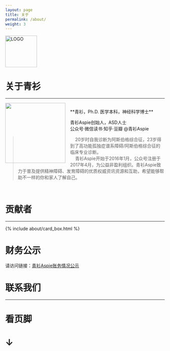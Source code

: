 ```yaml
---
layout: page
title: 关于
permalink: /about/
weight: 3
---
```


<img align="center" width="100px" src="/assets/favicon.ico"  alt="LOGO"/>

# 关于青衫

---

<img style="float: left;padding-right: 15px;width: 190px" src="/assets/img/qingshan.jpg">
<br/>
**青衫，Ph.D. 医学本科，神经科学博士**  

青衫Aspie创始人，ASD人士  
公众号·微信读书·知乎·豆瓣 @青衫Aspie

> &nbsp;&nbsp;&nbsp;&nbsp;20岁时自我诊断为阿斯伯格综合征，23岁得到了高功能孤独症谱系障碍/阿斯伯格综合征的临床专业诊断。  
> &nbsp;&nbsp;&nbsp;&nbsp;青衫Aspie开始于2016年1月，公众号注册于2017年4月，为公益非盈利组织。青衫Aspie致力于普及提供精神障碍、发育障碍的优质权威资讯资源和互助，希望能够帮助不一样的你和家人了解自己。

<br/>


# 贡献者

---

{% include about/card_box.html %}

# 财务公示

请访问链接：[青衫Aspie账务情况公示](https://www.notion.so/9cd69930deea44639f409ede6f27cd73?v=58752a00521d4bf2b169b3c3f5322478)

# 联系我们

---

# 看页脚 

# ↓
